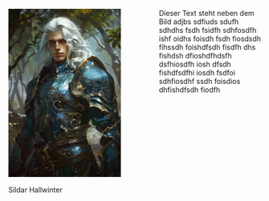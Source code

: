



<div style="width: 300px; float: left;">
<p><img src="elvenpaladin01.png" width="224" height="336" alt="Test" /></p>
<p>Sildar Hallwinter</p>
</div>
<p style="margin-left: 170px">Dieser Text steht neben dem Bild adjbs sdfiuds sdufh sdhdhs fsdh fsidfh sdhfosdfh ishf oidhs foisdh fsdh fiosdsdh fihssdh foishdfsdh fisdfh dhs fishdsh dfioshdfhdsfh  dsfhiosdfh iosh dfsdh fishdfsdfhi  iosdh fsdfoi sdhfiosdhf ssdh foisdios dhfishdfsdh fiodfh </p>


